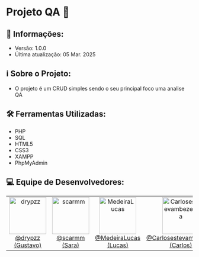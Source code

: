 # Projeto QA 🎉

## 📢 Informações:

- Versão: 1.0.0
- Última atualização: 05 Mar. 2025

## ℹ️ Sobre o Projeto:

- O projeto é um CRUD simples sendo o seu principal foco uma analise QA

## 🛠️ Ferramentas Utilizadas:

- PHP
- SQL
- HTML5
- CSS3
- XAMPP
- PhpMyAdmin

## 💻 Equipe de Desenvolvedores:

<table>
  <tr>
    <td align="center">
      <a href="https://github.com/drypzz" target="_blank">
        <img width="100px" src="https://avatars.githubusercontent.com/u/79218936?v=4" alt="drypzz" />
        <br />
        @drypzz (Gustavo)
      </a>
    </td>
    <td align="center">
      <a href="https://github.com/scarmm" target="_blank">
        <img width="100px" src="https://avatars.githubusercontent.com/u/101889728?v=4" alt="scarmm" />
        <br />
        @scarmm (Sara)
       </a>
    </td>
    <td align="center">
      <a href="https://github.com/MedeiraLucas" target="_blank">
        <img width="100px" src="https://avatars.githubusercontent.com/u/161622291?v=4" alt="MedeiraLucas" />
        <br />
        @MedeiraLucas (Lucas)
      </a>
    </td>
    <td align="center">
      <a href="https://github.com/Carlosestevambezerra" target="_blank">
        <img width="100px" src="https://avatars.githubusercontent.com/u/160682008?v=4" alt="Carlosestevambezerra" />
        <br />
        @Carlosestevambezerra (Carlos)
      </a>
    </td>
  </tr>
</table>
